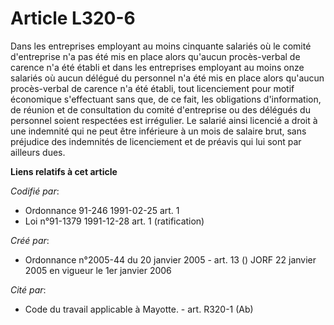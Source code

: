 # Article L320-6

Dans les entreprises employant au moins cinquante salariés où le comité d'entreprise n'a pas été mis en place alors qu'aucun
procès-verbal de carence n'a été établi et dans les entreprises employant au moins onze salariés où aucun délégué du
personnel n'a été mis en place alors qu'aucun procès-verbal de carence n'a été établi, tout licenciement pour motif
économique s'effectuant sans que, de ce fait, les obligations d'information, de réunion et de consultation du comité
d'entreprise ou des délégués du personnel soient respectées est irrégulier. Le salarié ainsi licencié a droit à une indemnité
qui ne peut être inférieure à un mois de salaire brut, sans préjudice des indemnités de licenciement et de préavis qui lui
sont par ailleurs dues.

**Liens relatifs à cet article**

_Codifié par_:

  - Ordonnance 91-246 1991-02-25 art. 1
  - Loi n°91-1379 1991-12-28 art. 1 (ratification)

_Créé par_:

  - Ordonnance n°2005-44 du 20 janvier 2005 - art. 13 () JORF 22 janvier 2005 en vigueur le 1er janvier 2006

_Cité par_:

  - Code du travail applicable à Mayotte. - art. R320-1 (Ab)
